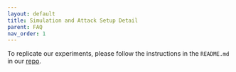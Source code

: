```yaml
---
layout: default
title: Simulation and Attack Setup Detail
parent: FAQ
nav_order: 1
---
```


To replicate our experiments, please follow the instructions in the `README.md` in our [repo][repo].

[repo]: https://github.com/projrequiem/requiem